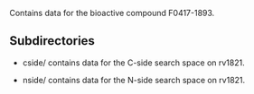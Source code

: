 Contains data for the bioactive compound F0417-1893.

## Subdirectories

- cside/ contains data for the C-side search space on rv1821.

- nside/ contains data for the N-side search space on rv1821.

